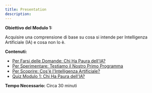 ```yaml
---
title: Presentation
description:
---
```


**Obiettivo del Modulo 1:**

Acquisire una comprensione di base su cosa si intende per Intelligenza Artificiale (IA) e cosa non lo è.

**Contenuti:**

*   [Per Farsi delle Domande: Chi Ha Paura dell'IA?](../1-1-to-question-who-is-afraid-of-ai/1-1-0-who-is-afraid-of-ai.md)
*   [Per Sperimentare: Testiamo il Nostro Primo Programma](../1-2-to-experiment-lets-test-our-first-program/1-2-0-tutorial-lets-test-our-first-program.md)
*   [Per Scoprire: Cos'è l'Intelligenza Artificiale?](../1-3-to-discover-what-is-artificial-intelligence/1-3-0-what-is-artificial-intelligence.md)
*   [Quiz Modulo 1: Chi Ha Paura dell'IA?](../1-4-quiz-module-1/1-4-0-quiz1-who-is-afraid-of-ai.md)


**Tempo Necessario:** Circa 30 minuti
